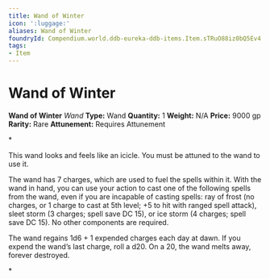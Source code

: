 ```yaml
---
title: Wand of Winter
icon: ':luggage:'
aliases: Wand of Winter
foundryId: Compendium.world.ddb-eureka-ddb-items.Item.sTRuO88iz0bQ5Ev4
tags:
- Item
---
```


# Wand of Winter

**Wand of Winter**
_Wand_
**Type:** Wand
**Quantity:** 1
**Weight:** N/A
**Price:** 9000 gp
**Rarity:** Rare
**Attunement:** Requires Attunement

*<p>This wand looks and feels like an icicle. You must be attuned to the wand to use it.

The wand has 7 charges, which are used to fuel the spells within it. With the wand in hand, you can use your action to cast one of the following spells from the wand, even if you are incapable of casting spells: ray of frost (no charges, or 1 charge to cast at 5th level; +5 to hit with ranged spell attack), sleet storm (3 charges; spell save DC 15), or ice storm (4 charges; spell save DC 15). No other components are required.

The wand regains 1d6 + 1 expended charges each day at dawn. If you expend the wand’s last charge, roll a d20. On a 20, the wand melts away, forever destroyed.</p>*